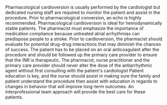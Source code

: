 Pharmacological cardioversion is usually performed by the cardiologist but dedicated nursing staff are required to monitor the patient and assist in the procedure. Prior to pharmacological conversion, an echo is highly recommended. Pharmacological cardioversion is ideal for hemodynamically stable patients. The pharmacist must emphasize the importance of medication compliance because untreated atrial arrhythmias can predispose people to a stroke. Prior to cardioversion, the pharmacist should evaluate for potential drug-drug interactions that may diminish the chances of success. The patient has to be placed on an oral anticoagulant after the procedure and should be followed up the primary care provider to ensure that the INR is therapeutic. The pharmacist, nurse practitioner and the primary care provider should never alter the dose of the antiarrhythmic agent without first consulting with the patient's cardiologist Patient education is key, and the nurse should assist in making sure the family and patient understand the procedure then assist with education in regards to changes in behavior that will improve long-term outcomes. An interprofessional team approach will provide the best care for these patients.